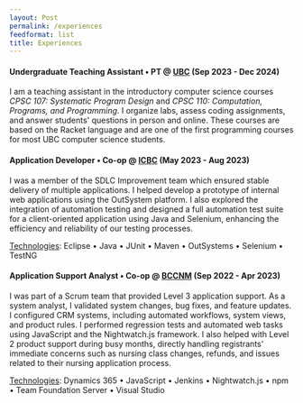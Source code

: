 ```yaml
---
layout: Post
permalink: /experiences
feedformat: list
title: Experiences
---
```


#### Undergraduate Teaching Assistant • PT @ [UBC](https://www.ubc.ca/) (Sep 2023 - Dec 2024)
I am a teaching assistant in the introductory computer science courses *CPSC 107: Systematic Program Design* and *CPSC 110: Computation, Programs, and Programming*. I organize labs, assess coding assignments, and answer students' questions in person and online. These courses are based on the Racket language and are one of the first programming courses for most UBC computer science students. 

#### Application Developer • Co-op @ [ICBC](https://www.icbc.com/) (May 2023 - Aug 2023)
I was a member of the SDLC Improvement team which ensured stable delivery of multiple applications. I helped develop a prototype of internal web applications using the OutSystem platform. I also explored the integration of automation testing and designed a full automation test suite for a client-oriented application using Java and Selenium, enhancing the efficiency and reliability of our testing processes.

<u>Technologies</u>: Eclipse • Java • JUnit • Maven • OutSystems • Selenium • TestNG

#### Application Support Analyst • Co-op @ [BCCNM](https://www.bccnm.ca/) (Sep 2022 - Apr 2023)
I was part of a Scrum team that provided Level 3 application support. As a system analyst, I validated system changes, bug fixes, and feature updates. I configured CRM systems, including automated workflows, system views, and product rules. I performed regression tests and automated web tasks using JavaScript and the Nightwatch.js framework. I also helped with Level 2 product support during busy months, directly handling registrants' immediate concerns such as nursing class changes, refunds, and issues related to their nursing application process.
<!-- I am part of a Scrum team that provides Level 3 application support. As a system analyst, I validate system changes, bug fixes, and feature updates. I configure CRM systems, including automated workflows, system views, and product rules. I perform regression tests and automated web tasks using JavaScript and Nightwatch.js framework. I also help with Level 2 product support during busy months, directly handling registrants' immediate concerns such as nursing class changes, refunds, and issues related to their nursing application process. -->

<u>Technologies</u>: Dynamics 365 • JavaScript • Jenkins • Nightwatch.js • npm • Team Foundation Server • Visual Studio
